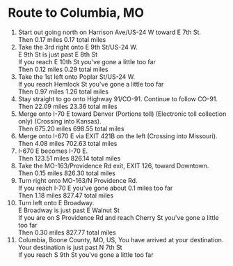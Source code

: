 # Route to Columbia, MO
1. Start out going north on Harrison Ave/US-24 W toward E 7th St.\
Then 0.17 miles 0.17 total miles
2. Take the 3rd right onto E 9th St/US-24 W.\
E 9th St is just past E 8th St\
If you reach E 10th St you've gone a little too far\
Then 0.12 miles 0.29 total miles
3. Take the 1st left onto Poplar St/US-24 W.\
If you reach Hemlock St you've gone a little too far\
Then 0.97 miles 1.26 total miles
4. Stay straight to go onto Highway 91/CO-91. Continue to follow CO-91.\
Then 22.09 miles 23.36 total miles
5. Merge onto I-70 E toward Denver (Portions toll) (Electronic toll collection only) (Crossing into Kansas).\
Then 675.20 miles 698.55 total miles
6. Merge onto I-670 E via EXIT 421B on the left (Crossing into Missouri).\
Then 4.08 miles 702.63 total miles
7. I-670 E becomes I-70 E.\
Then 123.51 miles 826.14 total miles
8. Take the MO-163/Providence Rd exit, EXIT 126, toward Downtown.\
Then 0.15 miles 826.30 total miles
9. Turn right onto MO-163/N Providence Rd.\
If you reach I-70 E you've gone about 0.1 miles too far\
Then 1.18 miles 827.47 total miles
10. Turn left onto E Broadway.\
E Broadway is just past E Walnut St\
If you are on S Providence Rd and reach Cherry St you've gone a little too far\
Then 0.30 miles 827.77 total miles
11. Columbia, Boone County, MO, US, You have arrived at your destination.\
Your destination is just past N 7th St\
If you reach S 9th St you've gone a little too far

